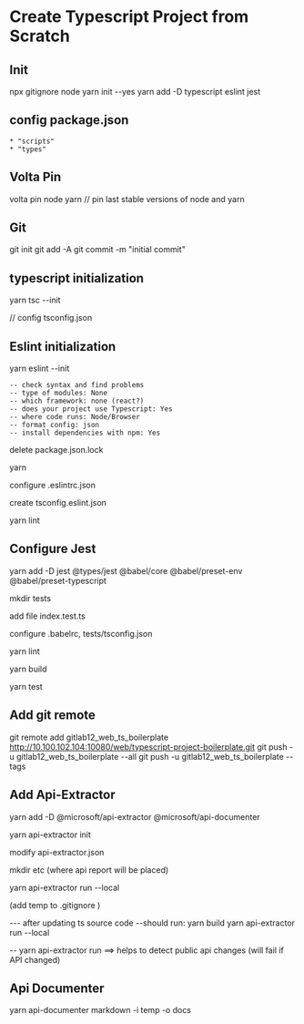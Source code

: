 # Create Typescript Project from Scratch

## Init

npx gitignore node
yarn init --yes
yarn add -D typescript eslint jest

## config package.json

    * "scripts"
    * "types"

## Volta Pin

volta pin node yarn   // pin last stable versions of node and yarn

## Git

git init
git add -A
git commit -m "initial commit"

## typescript initialization

yarn tsc --init

// config tsconfig.json

## Eslint initialization

yarn eslint --init

    -- check syntax and find problems
    -- type of modules: None
    -- which framework: none (react?)
    -- does your project use Typescript: Yes
    -- where code runs: Node/Browser
    -- format config: json
    -- install dependencies with npm: Yes

delete package.json.lock

yarn

configure .eslintrc.json

create tsconfig.eslint.json

yarn lint

## Configure Jest

yarn add -D jest @types/jest @babel/core @babel/preset-env @babel/preset-typescript

mkdir tests

add file index.test.ts

configure .babelrc, tests/tsconfig.json

yarn lint

yarn build

yarn test

## Add git remote

git remote add gitlab12_web_ts_boilerplate <http://10.100.102.104:10080/web/typescript-project-boilerplate.git>
git push -u gitlab12_web_ts_boilerplate --all
git push -u gitlab12_web_ts_boilerplate --tags

## Add Api-Extractor

yarn add -D @microsoft/api-extractor @microsoft/api-documenter

yarn api-extractor init

modify api-extractor.json

mkdir etc
(where api report will be placed)

yarn api-extractor run --local

(add temp to .gitignore )

--- after updating ts source code
--should run:
     yarn build
     yarn api-extractor run --local

-- yarn api-extractor run   ==> helps to detect public api changes (will fail if API changed)

## Api Documenter

yarn api-documenter markdown -i temp -o docs